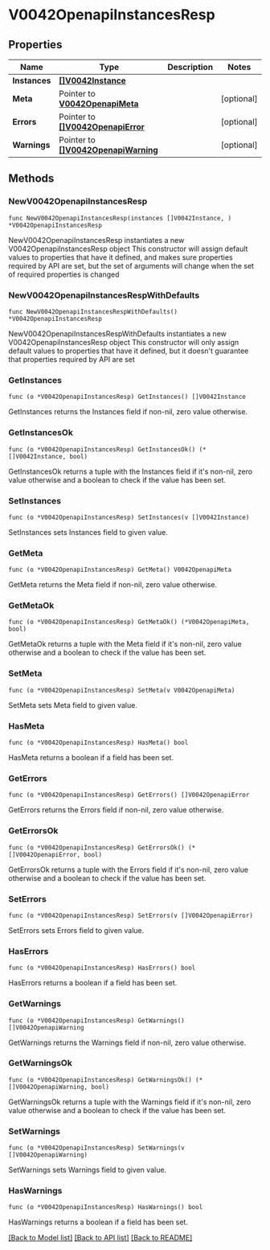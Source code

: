 # V0042OpenapiInstancesResp

## Properties

Name | Type | Description | Notes
------------ | ------------- | ------------- | -------------
**Instances** | [**[]V0042Instance**](V0042Instance.md) |  | 
**Meta** | Pointer to [**V0042OpenapiMeta**](V0042OpenapiMeta.md) |  | [optional] 
**Errors** | Pointer to [**[]V0042OpenapiError**](V0042OpenapiError.md) |  | [optional] 
**Warnings** | Pointer to [**[]V0042OpenapiWarning**](V0042OpenapiWarning.md) |  | [optional] 

## Methods

### NewV0042OpenapiInstancesResp

`func NewV0042OpenapiInstancesResp(instances []V0042Instance, ) *V0042OpenapiInstancesResp`

NewV0042OpenapiInstancesResp instantiates a new V0042OpenapiInstancesResp object
This constructor will assign default values to properties that have it defined,
and makes sure properties required by API are set, but the set of arguments
will change when the set of required properties is changed

### NewV0042OpenapiInstancesRespWithDefaults

`func NewV0042OpenapiInstancesRespWithDefaults() *V0042OpenapiInstancesResp`

NewV0042OpenapiInstancesRespWithDefaults instantiates a new V0042OpenapiInstancesResp object
This constructor will only assign default values to properties that have it defined,
but it doesn't guarantee that properties required by API are set

### GetInstances

`func (o *V0042OpenapiInstancesResp) GetInstances() []V0042Instance`

GetInstances returns the Instances field if non-nil, zero value otherwise.

### GetInstancesOk

`func (o *V0042OpenapiInstancesResp) GetInstancesOk() (*[]V0042Instance, bool)`

GetInstancesOk returns a tuple with the Instances field if it's non-nil, zero value otherwise
and a boolean to check if the value has been set.

### SetInstances

`func (o *V0042OpenapiInstancesResp) SetInstances(v []V0042Instance)`

SetInstances sets Instances field to given value.


### GetMeta

`func (o *V0042OpenapiInstancesResp) GetMeta() V0042OpenapiMeta`

GetMeta returns the Meta field if non-nil, zero value otherwise.

### GetMetaOk

`func (o *V0042OpenapiInstancesResp) GetMetaOk() (*V0042OpenapiMeta, bool)`

GetMetaOk returns a tuple with the Meta field if it's non-nil, zero value otherwise
and a boolean to check if the value has been set.

### SetMeta

`func (o *V0042OpenapiInstancesResp) SetMeta(v V0042OpenapiMeta)`

SetMeta sets Meta field to given value.

### HasMeta

`func (o *V0042OpenapiInstancesResp) HasMeta() bool`

HasMeta returns a boolean if a field has been set.

### GetErrors

`func (o *V0042OpenapiInstancesResp) GetErrors() []V0042OpenapiError`

GetErrors returns the Errors field if non-nil, zero value otherwise.

### GetErrorsOk

`func (o *V0042OpenapiInstancesResp) GetErrorsOk() (*[]V0042OpenapiError, bool)`

GetErrorsOk returns a tuple with the Errors field if it's non-nil, zero value otherwise
and a boolean to check if the value has been set.

### SetErrors

`func (o *V0042OpenapiInstancesResp) SetErrors(v []V0042OpenapiError)`

SetErrors sets Errors field to given value.

### HasErrors

`func (o *V0042OpenapiInstancesResp) HasErrors() bool`

HasErrors returns a boolean if a field has been set.

### GetWarnings

`func (o *V0042OpenapiInstancesResp) GetWarnings() []V0042OpenapiWarning`

GetWarnings returns the Warnings field if non-nil, zero value otherwise.

### GetWarningsOk

`func (o *V0042OpenapiInstancesResp) GetWarningsOk() (*[]V0042OpenapiWarning, bool)`

GetWarningsOk returns a tuple with the Warnings field if it's non-nil, zero value otherwise
and a boolean to check if the value has been set.

### SetWarnings

`func (o *V0042OpenapiInstancesResp) SetWarnings(v []V0042OpenapiWarning)`

SetWarnings sets Warnings field to given value.

### HasWarnings

`func (o *V0042OpenapiInstancesResp) HasWarnings() bool`

HasWarnings returns a boolean if a field has been set.


[[Back to Model list]](../README.md#documentation-for-models) [[Back to API list]](../README.md#documentation-for-api-endpoints) [[Back to README]](../README.md)


